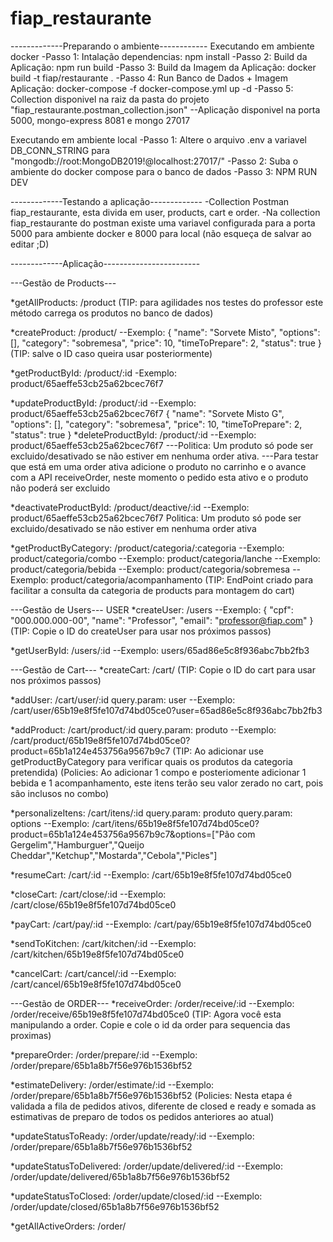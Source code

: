 # fiap_restaurante

-------------Preparando o ambiente------------
Executando em ambiente docker
-Passo 1: Intalação dependencias: npm install
-Passo 2: Build da Aplicação: npm run build
-Passo 3: Build da Imagem da Aplicação: docker build -t fiap/restaurante .
-Passo 4: Run Banco de Dados + Imagem Aplicação: docker-compose -f docker-compose.yml up -d
-Passo 5: Collection disponivel na raiz da pasta do projeto "fiap_restaurante.postman_collection.json"
--Aplicação disponivel na porta 5000, mongo-express 8081 e mongo 27017

Executando em ambiente local
-Passo 1: Altere o arquivo .env a variavel DB_CONN_STRING para "mongodb://root:MongoDB2019!@localhost:27017/"
-Passo 2: Suba o ambiente do docker compose para o banco de dados
-Passo 3: NPM RUN DEV

-------------Testando a aplicação-------------
-Collection Postman fiap_restaurante, esta divida em user, products, cart e order.
-Na collection fiap_restaurante do postman existe uma variavel configurada para a porta 5000 para ambiente docker e 8000 para local (não esqueça de salvar ao editar ;D)

-------------Aplicação------------------------

---Gestão de Products---

*getAllProducts: /product
(TIP: para agilidades nos testes do professor este método carrega os produtos no banco de dados)

*createProduct: /product/
--Exemplo:
    {
        "name": "Sorvete Misto",
        "options": [],
        "category": "sobremesa",
        "price": 10,
        "timeToPrepare": 2,
        "status": true
    }
(TIP: salve o ID caso queira usar posteriormente)

*getProductById: /product/:id
-Exemplo: product/65aeffe53cb25a62bcec76f7

*updateProductById: /product/:id
--Exemplo: product/65aeffe53cb25a62bcec76f7
    {
        "name": "Sorvete Misto G",
        "options": [],
        "category": "sobremesa",
        "price": 10,
        "timeToPrepare": 2,
        "status": true
    }
*deleteProductById: /product/:id
--Exemplo: product/65aeffe53cb25a62bcec76f7
---Politica: Um produto só pode ser excluido/desativado se não estiver em nenhuma order ativa. 
---Para testar que está em uma order ativa adicione o produto no carrinho e o avance com a API receiveOrder,
neste momento o pedido esta ativo e o produto não poderá ser excluido

*deactivateProductById: /product/deactive/:id
--Exemplo: product/65aeffe53cb25a62bcec76f7
Politica: Um produto só pode ser excluido/desativado se não estiver em nenhuma order ativa

*getProductByCategory: /product/categoria/:categoria
--Exemplo: product/categoria/combo
--Exemplo: product/categoria/lanche
--Exemplo: product/categoria/bebida
--Exemplo: product/categoria/sobremesa
--Exemplo: product/categoria/acompanhamento
(TIP: EndPoint criado para facilitar a consulta da categoria de products para montagem do cart)

---Gestão de Users---
USER
*createUser: /users
--Exemplo:
    {
        "cpf": "000.000.000-00",
        "name": "Professor",
        "email": "professor@fiap.com"
    }
(TIP: Copie o ID do createUser para usar nos próximos passos)

*getUserById: /users/:id
--Exemplo:
    users/65ad86e5c8f936abc7bb2fb3


---Gestão de Cart---
*createCart: /cart/
(TIP: Copie o ID do cart para usar nos próximos passos)

*addUser: /cart/user/:id
query.param: user
--Exemplo: /cart/user/65b19e8f5fe107d74bd05ce0?user=65ad86e5c8f936abc7bb2fb3

*addProduct: /cart/product/:id
query.param: produto
--Exemplo: /cart/product/65b19e8f5fe107d74bd05ce0?product=65b1a124e453756a9567b9c7
(TIP: Ao adicionar use getProductByCategory para verificar quais os produtos da categoria pretendida)
(Policies: Ao adicionar 1 compo e posteriomente adicionar 1 bebida e 1 acompanhamento, este itens terão seu valor zerado no cart, pois são inclusos no combo)

*personalizeItens: /cart/itens/:id
query.param: produto
query.param: options
--Exemplo: /cart/itens/65b19e8f5fe107d74bd05ce0?product=65b1a124e453756a9567b9c7&options=["Pão com Gergelim","Hamburguer","Queijo Cheddar","Ketchup","Mostarda","Cebola","Picles"]

*resumeCart: /cart/:id
--Exemplo: /cart/65b19e8f5fe107d74bd05ce0

*closeCart: /cart/close/:id
--Exemplo: /cart/close/65b19e8f5fe107d74bd05ce0

*payCart: /cart/pay/:id
--Exemplo: /cart/pay/65b19e8f5fe107d74bd05ce0

*sendToKitchen: /cart/kitchen/:id
--Exemplo: /cart/kitchen/65b19e8f5fe107d74bd05ce0

*cancelCart: /cart/cancel/:id
--Exemplo: /cart/cancel/65b19e8f5fe107d74bd05ce0

---Gestão de ORDER---
*receiveOrder: /order/receive/:id
--Exemplo: /order/receive/65b19e8f5fe107d74bd05ce0
(TIP: Agora você esta manipulando a order. Copie e cole o id da order para sequencia das proximas)

*prepareOrder: /order/prepare/:id
--Exemplo: /order/prepare/65b1a8b7f56e976b1536bf52

*estimateDelivery: /order/estimate/:id
--Exemplo: /order/prepare/65b1a8b7f56e976b1536bf52
(Policies: Nesta etapa é validada a fila de pedidos ativos, diferente de closed e ready e somada as estimativas de preparo de todos os pedidos anteriores ao atual)

*updateStatusToReady: /order/update/ready/:id
--Exemplo: /order/prepare/65b1a8b7f56e976b1536bf52

*updateStatusToDelivered: /order/update/delivered/:id
--Exemplo: /order/update/delivered/65b1a8b7f56e976b1536bf52

*updateStatusToClosed: /order/update/closed/:id
--Exemplo: /order/update/closed/65b1a8b7f56e976b1536bf52

*getAllActiveOrders: /order/

